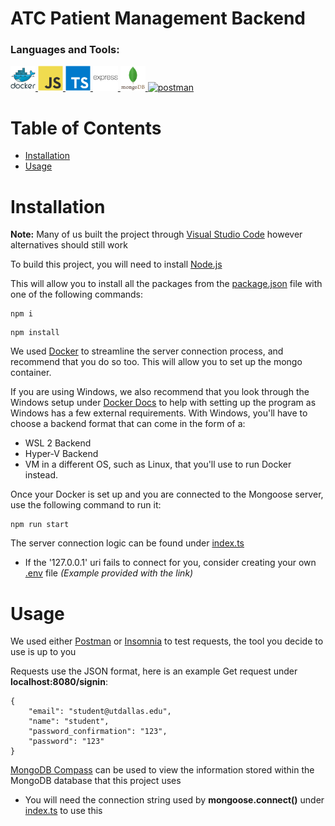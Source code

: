 ATC Patient Management Backend
========================

<h3 align="left">Languages and Tools:</h3>

<p align="left"> <a href="https://www.docker.com/" target="_blank"> 
<img src="https://raw.githubusercontent.com/devicons/devicon/master/icons/docker/docker-original-wordmark.svg" alt="docker" width="40" height="40"/>
 </a> <a href="https://developer.mozilla.org/en-US/docs/Web/JavaScript" target="_blank"> <img src="https://raw.githubusercontent.com/devicons/devicon/master/icons/javascript/javascript-original.svg" alt="javascript" width="40" height="40"/> 
  </a> <a href="https://www.typescriptlang.org/" target="_blank"> <img src="https://raw.githubusercontent.com/devicons/devicon/master/icons/typescript/typescript-original.svg" alt="typescript" width="40" height="40"/>
</a> <a href="https://expressjs.com" target="_blank"> <img src="https://raw.githubusercontent.com/devicons/devicon/master/icons/express/express-original-wordmark.svg" alt="express" width="40" height="40"/>
 </a> <a href="https://www.mongodb.com/" target="_blank">  <img src="https://raw.githubusercontent.com/devicons/devicon/master/icons/mongodb/mongodb-original-wordmark.svg" alt="mongodb" width="40" height="40"/> 
 <a href="https://postman.com" target="_blank"> <img src="https://www.vectorlogo.zone/logos/getpostman/getpostman-icon.svg" alt="postman" width="40" height="40"/>
 </a> </p>

# Table of Contents

- [Installation](https://github.com/UTDallasEPICS/ATC-Patient-Management-Backend#installation)
- [Usage](https://github.com/UTDallasEPICS/ATC-Patient-Management-Backend#usage)

# Installation

**Note:** Many of us built the project through [Visual Studio Code](https://code.visualstudio.com/) however alternatives should still work
 
To build this project, you will need to install [Node.js](https://nodejs.org/en/)

This will allow you to install all the packages from the [package.json](https://github.com/UTDallasEPICS/ATC-Patient-Management-Backend/blob/main/package.json) file with one of the following commands:
``````
npm i 
``````
``````
npm install
``````

We used [Docker](https://www.docker.com/) to streamline the server connection process, and recommend that you do so too. This will allow you to set up the mongo container. 

If you are using Windows, we also recommend that you look through the Windows setup under [Docker Docs](https://docs.docker.com/get-docker/) to help with setting up the program as Windows has a few external requirements. With Windows, you'll have to choose a backend format that can come in the form of a: 
- WSL 2 Backend
- Hyper-V Backend
- VM in a different OS, such as Linux, that you'll use to run Docker instead.

Once your Docker is set up and you are connected to the Mongoose server, use the following command to run it:
```
npm run start
```

The server connection logic can be found under [index.ts](https://github.com/UTDallasEPICS/ATC-Patient-Management-Backend/blob/main/index.ts) 
- If the '127.0.0.1'  uri fails to connect for you, consider creating your own [.env](https://github.com/UTDallasEPICS/ATC-Patient-Management-Backend/blob/main/.env.example) file *(Example provided with the link)*

# Usage  

We used either [Postman](https://www.postman.com/) or [Insomnia](https://insomnia.rest/) to test requests, the tool you decide to use is up to you

Requests use the JSON format, here is an example Get request under **localhost:8080/signin**:
```
{
    "email": "student@utdallas.edu",
    "name": "student",
    "password_confirmation": "123",
    "password": "123"
}
```

[MongoDB Compass](https://www.mongodb.com/products/compass) can be used to view the information stored within the MongoDB database that this project uses
- You will need the connection string used by **mongoose.connect()** under [index.ts](https://github.com/UTDallasEPICS/ATC-Patient-Management-Backend/blob/main/index.ts) to use this
